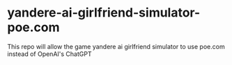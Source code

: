 # yandere-ai-girlfriend-simulator-poe.com
This repo will allow the game yandere ai girlfriend simulator to use poe.com instead of OpenAI's ChatGPT
